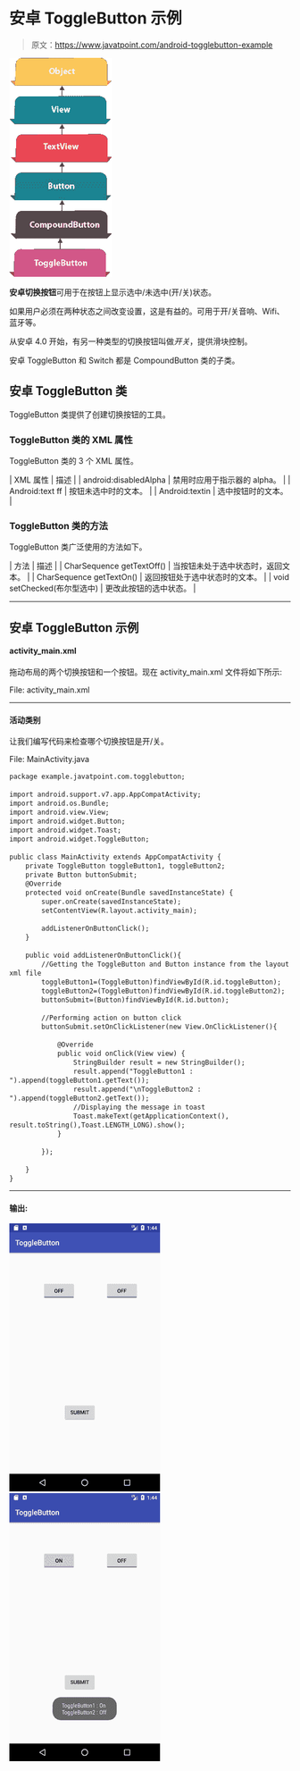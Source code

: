 # 安卓 ToggleButton 示例

> 原文：<https://www.javatpoint.com/android-togglebutton-example>

![android toggle button](img/833a6b89fdfe1c02e8b3deac7c460ce6.png)

**安卓切换按钮**可用于在按钮上显示选中/未选中(开/关)状态。

如果用户必须在两种状态之间改变设置，这是有益的。可用于开/关音响、Wifi、蓝牙等。

从安卓 4.0 开始，有另一种类型的切换按钮叫做*开关*，提供滑块控制。

安卓 ToggleButton 和 Switch 都是 CompoundButton 类的子类。

## 安卓 ToggleButton 类

ToggleButton 类提供了创建切换按钮的工具。

### ToggleButton 类的 XML 属性

ToggleButton 类的 3 个 XML 属性。

| XML 属性 | 描述 |
| android:disabledAlpha | 禁用时应用于指示器的 alpha。 |
| Android:text ff | 按钮未选中时的文本。 |
| Android:textin | 选中按钮时的文本。 |

### ToggleButton 类的方法

ToggleButton 类广泛使用的方法如下。

| 方法 | 描述 |
| CharSequence getTextOff() | 当按钮未处于选中状态时，返回文本。 |
| CharSequence getTextOn() | 返回按钮处于选中状态时的文本。 |
| void setChecked(布尔型选中) | 更改此按钮的选中状态。 |

* * *

## 安卓 ToggleButton 示例

#### activity_main.xml

拖动布局的两个切换按钮和一个按钮。现在 activity_main.xml 文件将如下所示:

File: activity_main.xml

* * *

#### 活动类别

让我们编写代码来检查哪个切换按钮是开/关。

File: MainActivity.java

```
package example.javatpoint.com.togglebutton;

import android.support.v7.app.AppCompatActivity;
import android.os.Bundle;
import android.view.View;
import android.widget.Button;
import android.widget.Toast;
import android.widget.ToggleButton;

public class MainActivity extends AppCompatActivity {
    private ToggleButton toggleButton1, toggleButton2;
    private Button buttonSubmit;
    @Override
    protected void onCreate(Bundle savedInstanceState) {
        super.onCreate(savedInstanceState);
        setContentView(R.layout.activity_main);

        addListenerOnButtonClick();
    }

    public void addListenerOnButtonClick(){
        //Getting the ToggleButton and Button instance from the layout xml file
        toggleButton1=(ToggleButton)findViewById(R.id.toggleButton);
        toggleButton2=(ToggleButton)findViewById(R.id.toggleButton2);
        buttonSubmit=(Button)findViewById(R.id.button);

        //Performing action on button click
        buttonSubmit.setOnClickListener(new View.OnClickListener(){

            @Override
            public void onClick(View view) {
                StringBuilder result = new StringBuilder();
                result.append("ToggleButton1 : ").append(toggleButton1.getText());
                result.append("\nToggleButton2 : ").append(toggleButton2.getText());
                //Displaying the message in toast
                Toast.makeText(getApplicationContext(), result.toString(),Toast.LENGTH_LONG).show();
            }

        });

    }
}

```

* * *

#### 输出:

![android toggle button example output 1](img/3162f571c650f34d75a9ea8452525632.png) ![android toggle button example output 1](img/e6a3c6d5bb1e66adc7c5d7c890c33d73.png)